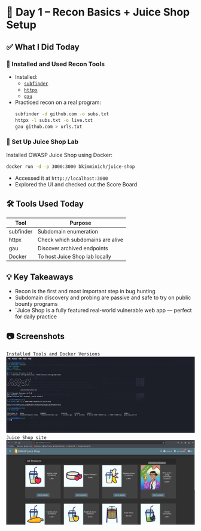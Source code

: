 # 🧃 Day 1 – Recon Basics + Juice Shop Setup

## ✅ What I Did Today

### 🔹 Installed and Used Recon Tools
- Installed:
  - [`subfinder`](https://github.com/projectdiscovery/subfinder)
  - [`httpx`](https://github.com/projectdiscovery/httpx)
  - [`gau`](https://github.com/lc/gau)
- Practiced recon on a real program:
  ```bash
  subfinder -d github.com -o subs.txt
  httpx -l subs.txt -o live.txt
  gau github.com > urls.txt
### 🔹 Set Up Juice Shop Lab
Installed OWASP Juice Shop using Docker:

```bash
docker run -d -p 3000:3000 bkimminich/juice-shop
```
- Accessed it at `http://localhost:3000`
- Explored the UI and checked out the Score Board
## 🛠️ Tools Used Today
| Tool |	Purpose|
|------|------------|
|subfinder|	Subdomain enumeration|
|httpx	|Check which subdomains are alive|
|gau	|Discover archived endpoints|
|Docker|	To host Juice Shop lab locally|
## 💡 Key Takeaways
- Recon is the first and most important step in bug hunting
- Subdomain discovery and probing are passive and safe to try on public bounty programs
- `Juice Shop is a fully featured real-world vulnerable web app — perfect for daily practice

## 📷 Screenshots
`Installed Tools and Docker Versions`
[![Installed Tools and Docker Versions](images/day01-tools-version.png)](images/day01-tools-version.png)
`Juice Shop site`
[![Juice Shop Running in Docker](images/day01-juice-shop-running.png)](images/day01-juice-shop-running.png)
